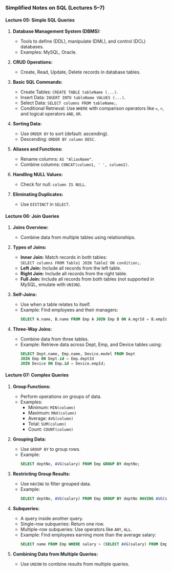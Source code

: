 ### Simplified Notes on SQL (Lectures 5–7)

#### Lecture 05: **Simple SQL Queries**
1. **Database Management System (DBMS):** 
   - Tools to define (DDL), manipulate (DML), and control (DCL) databases.
   - Examples: MySQL, Oracle.

2. **CRUD Operations:**
   - Create, Read, Update, Delete records in database tables.

3. **Basic SQL Commands:**
   - Create Tables: `CREATE TABLE tableName (...)`.
   - Insert Data: `INSERT INTO tableName VALUES (...)`.
   - Select Data: `SELECT columns FROM tableName;`.
   - Conditional Retrieval: Use `WHERE` with comparison operators like `=`, `>`, and logical operators `AND`, `OR`.

4. **Sorting Data:**
   - Use `ORDER BY` to sort (default: ascending).
   - Descending: `ORDER BY column DESC`.

5. **Aliases and Functions:**
   - Rename columns: `AS "AliasName"`.
   - Combine columns: `CONCAT(column1, ' ', column2)`.

6. **Handling NULL Values:**
   - Check for null: `column IS NULL`.

7. **Eliminating Duplicates:**
   - Use `DISTINCT` in `SELECT`.

#### Lecture 06: **Join Queries**
1. **Joins Overview:**
   - Combine data from multiple tables using relationships.

2. **Types of Joins:**
   - **Inner Join:** Match records in both tables:  
     `SELECT columns FROM Table1 JOIN Table2 ON condition;`.
   - **Left Join:** Include all records from the left table. 
   - **Right Join:** Include all records from the right table.
   - **Full Join:** Include all records from both tables (not supported in MySQL, emulate with `UNION`).

3. **Self-Joins:**
   - Use when a table relates to itself.
   - Example: Find employees and their managers:  
     ```sql
     SELECT A.name, B.name FROM Emp A JOIN Emp B ON A.mgrId = B.empId;
     ```

4. **Three-Way Joins:**
   - Combine data from three tables.
   - Example: Retrieve data across Dept, Emp, and Device tables using:  
     ```sql
     SELECT Dept.name, Emp.name, Device.model FROM Dept 
     JOIN Emp ON Dept.id = Emp.deptId 
     JOIN Device ON Emp.id = Device.empId;
     ```

#### Lecture 07: **Complex Queries**
1. **Group Functions:**
   - Perform operations on groups of data.
   - Examples:
     - Minimum: `MIN(column)`
     - Maximum: `MAX(column)`
     - Average: `AVG(column)`
     - Total: `SUM(column)`
     - Count: `COUNT(column)`

2. **Grouping Data:**
   - Use `GROUP BY` to group rows.
   - Example:  
     ```sql
     SELECT deptNo, AVG(salary) FROM Emp GROUP BY deptNo;
     ```

3. **Restricting Group Results:**
   - Use `HAVING` to filter grouped data.
   - Example:  
     ```sql
     SELECT deptNo, AVG(salary) FROM Emp GROUP BY deptNo HAVING AVG(salary) > 5000;
     ```

4. **Subqueries:**
   - A query inside another query.
   - Single-row subqueries: Return one row.
   - Multiple-row subqueries: Use operators like `ANY`, `ALL`.
   - Example: Find employees earning more than the average salary:  
     ```sql
     SELECT name FROM Emp WHERE salary > (SELECT AVG(salary) FROM Emp);
     ```

5. **Combining Data from Multiple Queries:**
   - Use `UNION` to combine results from multiple queries.
